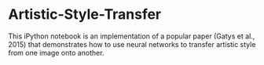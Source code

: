 # Artistic-Style-Transfer
This iPython notebook is an implementation of a popular paper (Gatys et al., 2015) that demonstrates how to use neural networks to transfer artistic style from one image onto another.
